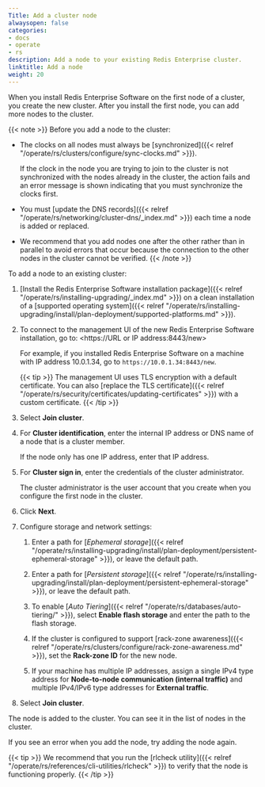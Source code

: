 ```yaml
---
Title: Add a cluster node
alwaysopen: false
categories:
- docs
- operate
- rs
description: Add a node to your existing Redis Enterprise cluster.
linktitle: Add a node
weight: 20
---
```

When you install Redis Enterprise Software on the first node of a cluster, you create the new cluster.
After you install the first node, you can add more nodes to the cluster.

{{< note >}}
Before you add a node to the cluster:

- The clocks on all nodes must always be [synchronized]({{< relref "/operate/rs/clusters/configure/sync-clocks.md" >}}).

    If the clock in the node you are trying to join to the cluster is not synchronized with the nodes already in the cluster,
    the action fails and an error message is shown indicating that you must synchronize the clocks first.

- You must [update the DNS records]({{< relref "/operate/rs/networking/cluster-dns/_index.md" >}})
    each time a node is added or replaced.

- We recommend that you add nodes one after the other rather than in parallel
    to avoid errors that occur because the connection to the other nodes in the cluster cannot be verified.
{{< /note >}}

To add a node to an existing cluster:

1. [Install the Redis Enterprise Software installation package]({{< relref "/operate/rs/installing-upgrading/_index.md" >}}) on a clean installation
    of a [supported operating system]({{< relref "/operate/rs/installing-upgrading/install/plan-deployment/supported-platforms.md" >}}).

1. To connect to the management UI of the new Redis Enterprise Software installation, go to: <https://URL or IP address:8443/new>

    For example, if you installed Redis Enterprise Software on a machine with IP address 10.0.1.34, go to `https://10.0.1.34:8443/new`.

    {{< tip >}}
The management UI uses TLS encryption with a default certificate.
You can also [replace the TLS certificate]({{< relref "/operate/rs/security/certificates/updating-certificates" >}})
with a custom certificate.
    {{< /tip >}}

1. Select **Join cluster**.

1. For **Cluster identification**, enter the internal IP address or DNS name of a node that is a cluster member.

    If the node only has one IP address, enter that IP address.

1. For **Cluster sign in**, enter the credentials of the cluster administrator.

    The cluster administrator is the user account that you create when you configure the first node in the cluster.

1. Click **Next**.

1. Configure storage and network settings:

    1. Enter a path for [*Ephemeral storage*]({{< relref "/operate/rs/installing-upgrading/install/plan-deployment/persistent-ephemeral-storage" >}}), or leave the default path.

    1. Enter a path for [*Persistent storage*]({{< relref "/operate/rs/installing-upgrading/install/plan-deployment/persistent-ephemeral-storage" >}}),
        or leave the default path.

    1. To enable [*Auto Tiering*]({{< relref "/operate/rs/databases/auto-tiering/" >}}),
        select **Enable flash storage** and enter the path to the flash storage.

    1. If the cluster is configured to support [rack-zone awareness]({{< relref "/operate/rs/clusters/configure/rack-zone-awareness.md" >}}), set the **Rack-zone ID** for the new node.

    1. If your machine has multiple IP addresses, assign a single IPv4 type address for **Node-to-node communication (internal traffic)** and multiple IPv4/IPv6 type addresses for **External traffic**.

1. Select **Join cluster**.

The node is added to the cluster.
You can see it in the list of nodes in the cluster.

If you see an error when you add the node, try adding the node again.

{{< tip >}}
We recommend that you run the [rlcheck utility]({{< relref "/operate/rs/references/cli-utilities/rlcheck" >}}) to verify that the node is functioning properly.
{{< /tip >}}

